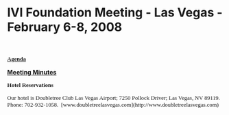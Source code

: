 # IVI Foundation Meeting - Las Vegas - February 6-8, 2008

 

**<span style="font-size:10.0pt;font-family:Verdana;mso-fareast-font-family:&quot;Times New Roman&quot;;
mso-bidi-font-family:Arial;mso-ansi-language:EN-US;mso-fareast-language:EN-US;
mso-bidi-language:AR-SA">
[Agenda](Februrary%202008%20Meeting%20Schedule%20_Version%202_.pdf)</span>**

<span lang="en-us"> **[Meeting
Minutes](2008FebMeetingSummaryFinal.doc)**</span>

**<span style="font-size:10.0pt;font-family:Verdana;mso-fareast-font-family:&quot;Times New Roman&quot;;
mso-bidi-font-family:Arial;mso-ansi-language:EN-US;mso-fareast-language:EN-US;
mso-bidi-language:AR-SA">Hotel Reservations</span>**

<span style="font-size:10.0pt;font-family:Verdana;mso-bidi-font-family:Arial">
Our hotel is <span style="mso-no-proof:
  yes">Doubletree</span><span style="mso-no-proof:yes"> Club Las Vegas
Airport; 7250 Pollock Driver; Las Vegas, NV 89119.  Phone:
702-932-1058. 
[www.doubletreelasvegas.com](http://www.doubletreelasvegas.com) </span>
</span>

<span style="font-size:10.0pt;font-family:Verdana;mso-bidi-font-family:Arial">
<span style="mso-spacerun:yes"> </span></span>
